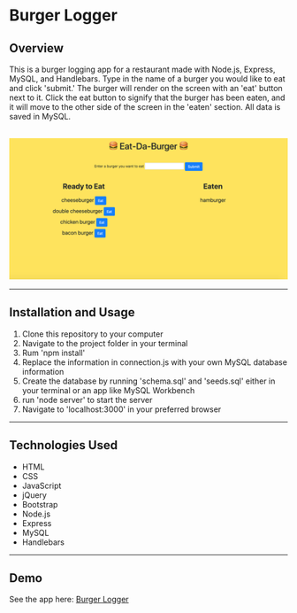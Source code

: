 # Burger Logger

## Overview
This is a burger logging app for a restaurant made with Node.js, Express, MySQL, and Handlebars. Type in the name of a burger you would like to eat and click 'submit.' The burger will render on the screen with an 'eat' button next to it. Click the eat button to signify that the burger has been eaten, and it will move to the other side of the screen in the 'eaten' section. All data is saved in MySQL.

<br>

<img src="images/Screen Shot 2019-06-17 at 2.18.29 AM.png">

--- 

## Installation and Usage 
1. Clone this repository to your computer
2. Navigate to the project folder in your terminal
3. Rum 'npm install'
4. Replace the information in connection.js with your own MySQL database information
5. Create the database by running 'schema.sql' and 'seeds.sql' either in your terminal or an app like MySQL Workbench
6. run 'node server' to start the server
7. Navigate to 'localhost:3000' in your preferred browser

---

## Technologies Used

* HTML
* CSS
* JavaScript
* jQuery
* Bootstrap
* Node.js
* Express
* MySQL
* Handlebars

---

## Demo
See the app here: <a href="!#">Burger Logger</a>